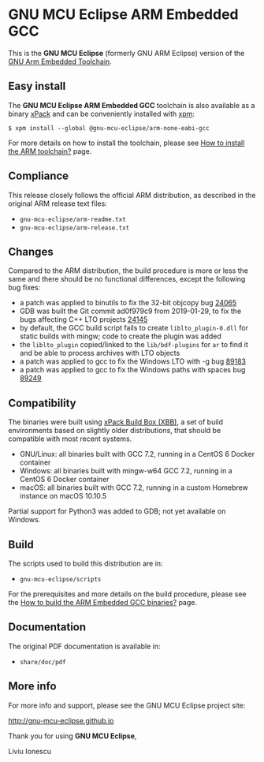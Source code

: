# GNU MCU Eclipse ARM Embedded GCC

This is the **GNU MCU Eclipse** (formerly GNU ARM Eclipse) version of the 
[GNU Arm Embedded Toolchain](https://developer.arm.com/open-source/gnu-toolchain/gnu-rm).

## Easy install

The **GNU MCU Eclipse ARM Embedded GCC** toolchain is also available as a 
binary [xPack](https://www.npmjs.com/package/@gnu-mcu-eclipse/arm-none-eabi-gcc) 
and can be conveniently installed with [xpm](https://www.npmjs.com/package/xpm):

```console
$ xpm install --global @gnu-mcu-eclipse/arm-none-eabi-gcc
```

For more details on how to install the toolchain, please see 
[How to install the ARM toolchain?](http://gnu-mcu-eclipse.github.io/toolchain/arm/install/) page.

## Compliance

This release closely follows the official ARM distribution, as described 
in the original ARM release text files:

- `gnu-mcu-eclipse/arm-readme.txt`
- `gnu-mcu-eclipse/arm-release.txt`

## Changes

Compared to the ARM distribution, the build procedure is more or less the 
same and there should be no functional differences, except the following 
bug fixes:

- a patch was applied to binutils to fix the 32-bit objcopy bug 
  [24065](https://sourceware.org/bugzilla/show_bug.cgi?id=24065)
- GDB was built the Git commit ad0f979c9 from 2019-01-29, to fix the bugs
  affecting C++ LTO projects
  [24145](https://sourceware.org/bugzilla/show_bug.cgi?id=24145)
- by default, the GCC build script fails to create `liblto_plugin-0.dll`
  for static builds with mingw; code to create the plugin was added
- the `liblto_plugin` copied/linked to the `lib/bdf-plugins` for `ar`
  to find it and be able to process archives with LTO objects
- a patch was applied to gcc to fix the Windows LTO with -g bug
  [89183](https://gcc.gnu.org/bugzilla/show_bug.cgi?id=89183)
- a patch was applied to gcc to fix the Windows paths with spaces bug
  [89249](https://gcc.gnu.org/bugzilla/show_bug.cgi?id=89249)

## Compatibility

The binaries were built using 
[xPack Build Box (XBB)](https://github.com/xpack/xpack-build-box), a set 
of build environments based on slightly older distributions, that should be 
compatible with most recent systems.

- GNU/Linux: all binaries built with GCC 7.2, running in a CentOS 6 
  Docker container
- Windows: all binaries built with mingw-w64 GCC 7.2, running in a 
  CentOS 6 Docker container 
- macOS: all binaries built with GCC 7.2, running in a custom Homebrew 
  instance on macOS 10.10.5

Partial support for Python3 was added to GDB; not yet available on Windows.

## Build

The scripts used to build this distribution are in:

- `gnu-mcu-eclipse/scripts`

For the prerequisites and more details on the build procedure, please see the 
[How to build the ARM Embedded GCC binaries?](http://gnu-mcu-eclipse.github.io/toolchain/arm/build-procedure/) page. 

## Documentation

The original PDF documentation is available in:

- `share/doc/pdf`

## More info

For more info and support, please see the GNU MCU Eclipse project site:

http://gnu-mcu-eclipse.github.io


Thank you for using **GNU MCU Eclipse**,

Liviu Ionescu


